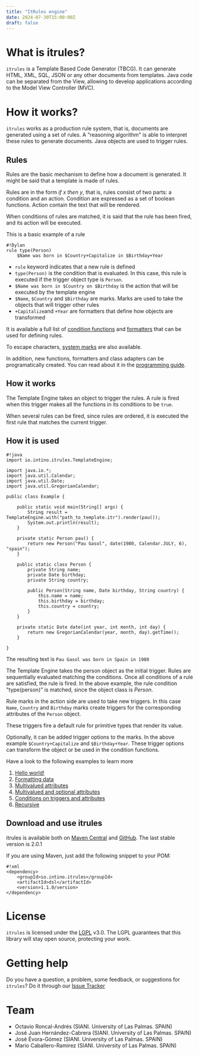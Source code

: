 ```yaml
---
title: "ItRules engine"
date: 2024-07-30T15:00:00Z
draft: false
---
```

# What is itrules? #
`itrules` is a Template Based Code Generator (TBCG). It can generate HTML, XML, SQL, JSON or any other documents from templates. Java code can be separated from the View, allowing to develop applications according to the Model View Controller (MVC).

# How it works? #
`itrules` works as a production rule system, that is, documents are generated using a set of rules. A "reasoning algorithm" is able to interpret these rules to generate documents. Java objects are used to trigger rules. 

## Rules ##
Rules are the basic mechanism to define how a document is generated. It might be said that a template is made of rules. 

Rules are in the form *if x then y*, that is, rules consist of two parts: a condition and an action. Condition are expressed as a set of boolean functions. Action contain the text that will be rendered.

When conditions of rules are matched, it is said that the rule has been fired, and its action will be executed.

This is a basic example of a rule

```
#!Dylan
rule type(Person)
    $Name was born in $Country+Capitalize in $Birthday+Year
```

* `rule` keyword indicates that a new rule is defined
* `type(Person)` is the condition that is evaluated. In this case, this rule is executed if the trigger object type is `Person`. 
* `$Name was born in $Country on $Birthday` is the action that will be executed by the template engine
* `$Name`, `$Country` and `$Birthday` are marks. Marks are used to take the objects that will trigger other rules
* `+Capitalize`and `+Year` are formatters that define how objects are transformed


It is available a full list of [condition functions](doc/reference/_index.md#condition-functions) and [formatters](doc/reference/_index.md#formatters) that can be used for defining rules.

To escape characters, [system marks](doc/reference/_index.md#escaped-characters) are also available.

In addition, new functions, formatters and class adapters can be programatically created. You can read about it in the [programming guide](doc/programming/_index.md).

## How it works ##

The Template Engine takes an object to trigger the rules. A rule is fired when this trigger makes all the functions in its conditions to be `true`.

When several rules can be fired, since rules are ordered, it is executed the first rule that matches the current trigger.


## How it is used ##
```
#!java
import io.intino.itrules.TemplateEngine;

import java.io.*;
import java.util.Calendar;
import java.util.Date;
import java.util.GregorianCalendar;

public class Example {
    
    public static void main(String[] args) {
        String result = TemplateEngine.with("path_to_template.itr").render(pau());
        System.out.println(result);
    }

    private static Person pau() {
        return new Person("Pau Gasol", date(1980, Calendar.JULY, 6), "spain");
    }

    public static class Person {
        private String name;
        private Date birthday;
        private String country;

        public Person(String name, Date birthday, String country) {
            this.name = name;
            this.birthday = birthday;
            this.country = country;
        }
    }

    private static Date date(int year, int month, int day) {
        return new GregorianCalendar(year, month, day).getTime();
    }    

}
```

The resulting text is ``Pau Gasol was born in Spain in 1980``

The Template Engine takes the person object as the initial trigger. Rules are sequentially evaluated matching the conditions. Once all conditions of a rule are satisfied, the rule is fired. In the above example, the rule condition "type(person)" is matched, since the object class is *Person*. 

Rule marks in the action side are used to take new triggers. In this case `Name`, `Country` and `Birthday` marks create triggers for the corresponding attributes of the `Person` object. 

These triggers fire a default rule for primitive types that render its value.
 
Optionally, it can be added trigger options to the marks. In the above example `$Country+Capitalize` and `$Birthday+Year`. These trigger options can transform the object or be used in the condition functions.


Have a look to the following examples to learn more

1. [Hello world!](doc/examples/hello.md)
2. [Formatting data](doc/examples/formatting.md)
3. [Multivalued attributes](doc/examples/multivalued.md)
4. [Multivalued and optional attributes](doc/examples/optional.md)
5. [Conditions on triggers and attributes](doc/examples/conditions.md)
6. [Recursive](doc/examples/recursive.md)


## Download and use itrules ##

itrules is available both on [Maven Central](http://search.maven.org/#search%7Cga%7C1%7Citrules) and [GitHub](https://github.com/intino/itrules/releases). The last stable version is 2.0.1

If you are using Maven, just add the following snippet to your POM:
```
#!xml
<dependency>
    <groupId>io.intino.itrules</groupId>
    <artifactId>dsl</artifactId>
    <version>1.1.0/version>
</dependency>
```


# License #
`itrules` is licensed under the [LGPL](http://www.gnu.org/licenses/lgpl.html) v3.0. The LGPL guarantees that this library will stay open source, protecting your work.

# Getting help #
Do you have a question, a problem, some feedback, or suggestions for `itrules`?
Do it through our [Issue Tracker](https://github.com/intino/itrules/issues)

# Team #
* Octavio Roncal-Andrés (SIANI. University of Las Palmas. SPAIN)
* José Juan Hernández-Cabrera (SIANI. University of Las Palmas. SPAIN)
* José Évora-Gómez (SIANI. University of Las Palmas. SPAIN)
* Mario Caballero-Ramirez (SIANI. University of Las Palmas. SPAIN)

 